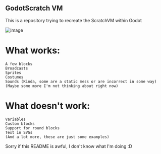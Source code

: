 ## GodotScratch VM

This is a repository trying to recreate the ScratchVM within Godot

![image](https://github.com/user-attachments/assets/d2811298-51a2-48f6-9d64-0f59ffe23653)




# What works:
    A few blocks
    Broadcasts
    Sprites
    Costumes
    Sounds (Kinda, some are a static mess or are incorrect in some way)
    (Maybe some more I'm not thinking about right now)
 # What doesn't work:
    Variables
    Custom blocks
    Support for round blocks
    Text in SVGs
    (And a lot more, these are just some examples)

Sorry if this README is awful, I don't know what I'm doing :D
